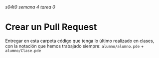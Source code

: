 ###### s04t0 semana 4 tarea 0

# Crear un Pull Request

Entregar en esta carpeta código que tenga lo último realizado en clases, con la notación que hemos trabajado siempre: `alumno/alumno.pde` + `alumno/Clase.pde` 